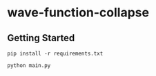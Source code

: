 # wave-function-collapse

## Getting Started

```
pip install -r requirements.txt
```

```
python main.py
```
